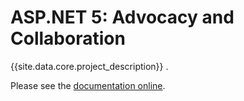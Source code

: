 ---
---
# ASP.NET 5: Advocacy and Collaboration

{{site.data.core.project_description}}   .

Please see the [documentation online](http://lopezpdvn.github.io/aspnet5co).
